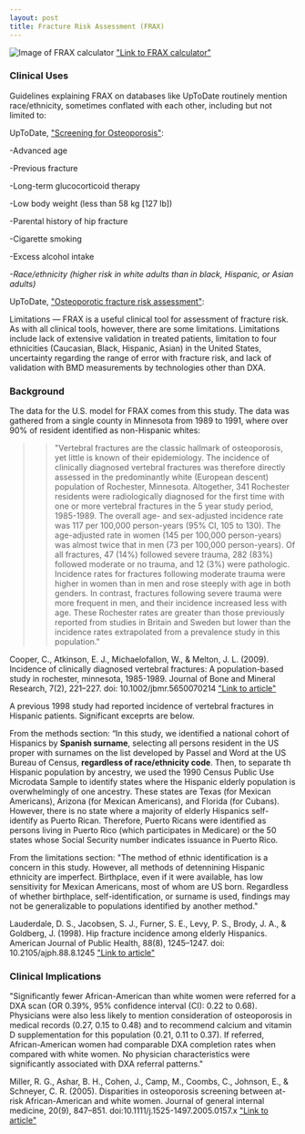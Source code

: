```yaml
---
layout: post
title: Fracture Risk Assessment (FRAX)
---
```

![Image of FRAX calculator](https://github.com/ayzhang93/counteringracebasedmed/blob/master/frax.jpg)
["Link to FRAX calculator"](https://www.sheffield.ac.uk/FRAX/tool.aspx?country=9)

### Clinical Uses

Guidelines explaining FRAX on databases like UpToDate routinely mention race/ethnicity, sometimes conflated with each other, including but not limited to:

UpToDate, ["Screening for Osteoporosis"](https://www.uptodate.com/contents/screening-for-osteoporosis?search=osteoporosis%20race&source=search_result&selectedTitle=1~150&usage_type=default&display_rank=1):

-Advanced age

-Previous fracture

-Long-term glucocorticoid therapy

-Low body weight (less than 58 kg [127 lb])

-Parental history of hip fracture

-Cigarette smoking

-Excess alcohol intake

*-Race/ethnicity (higher risk in white adults than in black, Hispanic, or Asian adults)*

UpToDate, ["Osteoporotic fracture risk assessment"](https://www.uptodate.com/contents/osteoporotic-fracture-risk-assessment?search=osteoporosis%20race&source=search_result&selectedTitle=2~150&usage_type=default&display_rank=2):

Limitations — FRAX is a useful clinical tool for assessment of fracture risk. As with all clinical tools, however, there are some limitations. Limitations include lack of extensive validation in treated patients, limitation to four ethnicities (Caucasian, Black, Hispanic, Asian) in the United States, uncertainty regarding the range of error with fracture risk, and lack of validation with BMD measurements by technologies other than DXA.

### Background

The data for the U.S. model for FRAX comes from this study. The data was gathered from a single county in Minnesota from 1989 to 1991, where over 90% of resident identified as non-Hispanic whites:

>>"Vertebral fractures are the classic hallmark of osteoporosis, yet little is known of their epidemiology. The incidence of clinically diagnosed vertebral fractures was therefore directly assessed in the predominantly white (European descent) population of Rochester, Minnesota. Altogether, 341 Rochester residents were radiologically diagnosed for the first time with one or more vertebral fractures in the 5 year study period, 1985-1989. The overall age- and sex-adjusted incidence rate was 117 per 100,000 person-years (95% CI, 105 to 130). The age-adjusted rate in women (145 per 100,000 person-years) was almost twice that in men (73 per 100,000 person-years). Of all fractures, 47 (14%) followed severe trauma, 282 (83%) followed moderate or no trauma, and 12 (3%) were pathologic. Incidence rates for fractures following moderate trauma were higher in women than in men and rose steeply with age in both genders. In contrast, fractures following severe trauma were more frequent in men, and their incidence increased less with age. These Rochester rates are greater than those previously reported from studies in Britain and Sweden but lower than the incidence rates extrapolated from a prevalence study in this population."

Cooper, C., Atkinson, E. J., Michaelofallon, W., & Melton, J. L. (2009). Incidence of clinically diagnosed vertebral fractures: A population-based study in rochester, minnesota, 1985-1989. Journal of Bone and Mineral Research, 7(2), 221–227. doi: 10.1002/jbmr.5650070214 ["Link to article"](https://www.ncbi.nlm.nih.gov/pubmed/1570766)

A previous 1998 study had reported incidence of vertebral fractures in Hispanic patients. Significant exceprts are below.

From the methods section:
“In this study, we identified a national cohort of Hispanics by **Spanish surname**, selecting all persons resident in the US proper with surnames on the list developed by Passel and Word at the US Bureau of Census, **regardless of race/ethnicity code**. Then, to separate th  Hispanic population by ancestry, we used the 1990 Census Public Use Microdata Sample to identify states where the Hispanic elderly population is overwhelmingly of one ancestry. These states are Texas (for Mexican Americans), Arizona (for Mexican Americans), and Florida (for Cubans). However, there is no state where a majority of elderly Hispanics self-identify as Puerto Rican. Therefore, Puerto Ricans were identified as persons living in Puerto Rico (which participates in Medicare) or the 50 states whose Social Security number indicates issuance in Puerto Rico.

From the limitations section:
"The method of ethnic identification is a concern in this study. However, all methods of detennining Hispanic ethnicity are imperfect. Birthplace, even if it were available, has low sensitivity for Mexican Americans, most of whom are US born. Regardless of whether birthplace, self-identification, or surname is used, findings may not be generalizable to populations identified by another method."

Lauderdale, D. S., Jacobsen, S. J., Furner, S. E., Levy, P. S., Brody, J. A., & Goldberg, J. (1998). Hip fracture incidence among elderly Hispanics. American Journal of Public Health, 88(8), 1245–1247. doi: 10.2105/ajph.88.8.1245 ["Link to article"](https://www.ncbi.nlm.nih.gov/pmc/articles/PMC1508310/pdf/amjph00020-0103.pdf)

### Clinical Implications

"Significantly fewer African-American than white women were referred for a DXA scan (OR 0.39%, 95% confidence interval (CI): 0.22 to 0.68). Physicians were also less likely to mention consideration of osteoporosis in medical records (0.27, 0.15 to 0.48) and to recommend calcium and vitamin D supplementation for this population (0.21, 0.11 to 0.37). If referred, African-American women had comparable DXA completion rates when compared with white women. No physician characteristics were significantly associated with DXA referral patterns."

Miller, R. G., Ashar, B. H., Cohen, J., Camp, M., Coombs, C., Johnson, E., & Schneyer, C. R. (2005). Disparities in osteoporosis screening between at-risk African-American and white women. Journal of general internal medicine, 20(9), 847–851. doi:10.1111/j.1525-1497.2005.0157.x ["Link to article"](https://www.ncbi.nlm.nih.gov/pmc/articles/PMC1490213/)
